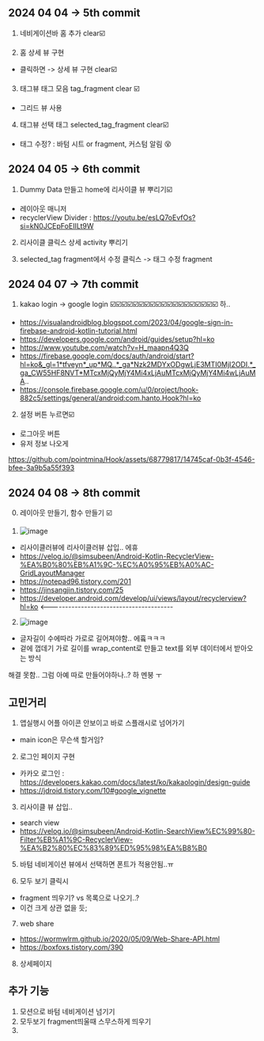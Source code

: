 2024 04 04 -> 5th commit
-

1. 네비게이션바 홈 추가 clear☑️
    
2. 홈 상세 뷰 구현
- 클릭하면 -> 상세 뷰 구현 clear☑️


3. 태그뷰 태그 모음 tag_fragment  clear ☑️
- 그리드 뷰 사용

4. 태그뷰 선택 태그 selected_tag_fragment clear☑️
- 태그 수정? : 바텀 시트 or fragment, 커스텀 알림 😵

2024 04 05 -> 6th commit
-

1. Dummy Data 만들고 home에 리사이클 뷰 뿌리기☑️
- 레이아웃 매니저
- recyclerView Divider : https://youtu.be/esLQ7oEvfOs?si=kN0JCEpFoEIILt9W

2. 리사이클 클릭스 상세 activity 뿌리기

3. selected_tag fragment에서 수정 클릭스 -> 태그 수정 fragment 


2024 04 07 -> 7th commit
-

1. kakao login -> google login ☑️☑️☑️☑️☑️☑️☑️☑️☑️☑️☑️☑️☑️☑️☑️☑️☑️☑️☑️ 하..
- https://visualandroidblog.blogspot.com/2023/04/google-sign-in-firebase-android-kotlin-tutorial.html
- https://developers.google.com/android/guides/setup?hl=ko
- https://www.youtube.com/watch?v=H_maapn4Q3Q
- https://firebase.google.com/docs/auth/android/start?hl=ko&_gl=1*tfveyn*_up*MQ..*_ga*Nzk2MDYxODgwLjE3MTI0MjI2ODI.*_ga_CW55HF8NVT*MTcxMjQyMjY4Mi4xLjAuMTcxMjQyMjY4Mi4wLjAuMA..
- https://console.firebase.google.com/u/0/project/hook-882c5/settings/general/android:com.hanto.Hook?hl=ko


2. 설정 버튼 누르면☑️
- 로그아웃 버튼
- 유저 정보 나오게

https://github.com/pointmina/Hook/assets/68779817/14745caf-0b3f-4546-bfee-3a9b5a55f393

2024 04 08 -> 8th commit
-

0. 레이아웃 만들기, 함수 만들기 ☑️

2. ![image](https://github.com/pointmina/Hook/assets/68779817/8252ed3e-6185-425f-b675-a1a82247cad5)
- 리사이클러뷰에 리사이클러뷰 삽입.. 에휴
- https://velog.io/@simsubeen/Android-Kotlin-RecyclerView-%EA%B0%80%EB%A1%9C-%EC%A0%95%EB%A0%AC-GridLayoutManager
- https://notepad96.tistory.com/201
- https://jinsangjin.tistory.com/25
- https://developer.android.com/develop/ui/views/layout/recyclerview?hl=ko <---------------------------------------


2. ![image](https://github.com/pointmina/Hook/assets/68779817/6ea96baf-456a-4a62-ad78-0b48cf506f49)
- 글자길이 수에따라 가로로 길어져야함.. 에흌ㅋㅋㅋ
- 겉에 껍데기 가로 길이를 wrap_content로 만들고 text를 외부 데이터에서 받아오는 방식

해결 못함..
그럼 아예 따로 만들어야하나..? 하 멘붕 ㅜ

고민거리
-

1. 앱실행시 어플 아이콘 안보이고 바로 스플래시로 넘어가기
- main icon은 무슨색 할거임?

2. 로그인 페이지 구현
- 카카오 로그인 : https://developers.kakao.com/docs/latest/ko/kakaologin/design-guide
- https://jdroid.tistory.com/10#google_vignette
    
3. 리사이클 뷰 삽입..
- search view
- https://velog.io/@simsubeen/Android-Kotlin-SearchView%EC%99%80-Filter%EB%A1%9C-RecyclerView-%EA%B2%80%EC%83%89%ED%95%98%EA%B8%B0

5. 바텀 네비게이션 뷰에서 선택하면 폰트가 적용안됨..ㅠ

6. 모두 보기 클릭시
- fragment 띄우기? vs 목록으로 나오기..?
- 이건 크게 상관 없을 듯;

7. web share
- https://wormwlrm.github.io/2020/05/09/Web-Share-API.html
- https://boxfoxs.tistory.com/390

8. 상세페이지

추가 기능 
-

1. 모션으로 바텀 네비게이션 넘기기
2. 모두보기 fragment띄울때 스무스하게 띄우기
3.  
